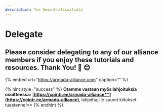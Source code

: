 ```yaml
---
description: Tue Desentralisaatiota
---
```


# Delegate

## Please consider delegating to any of our alliance members if you enjoy these tutorials and resources. Thank You! 🙏 😊

{% embed url="https://armada-alliance.com" caption="" %}

{% hint style="success" %}
**Otamme vastaan myös lahjoituksia osoitteessa:** [**https://cointr.ee/armada-alliance**](https://cointr.ee/armada-alliance)**, lahjoittajille suuret kiitokset tuestanne!**
{% endhint %}

